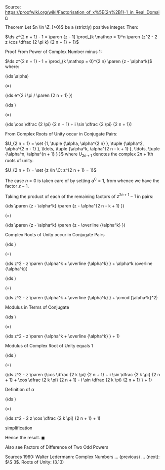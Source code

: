 # 

Source: https://proofwiki.org/wiki/Factorisation_of_x%5E(2n%2B1)-1_in_Real_Domain



Theorem
Let $n \in \Z_{>0}$ be a (strictly) positive integer.
Then:

$\ds z^{2 n + 1} - 1 = \paren {z - 1} \prod_{k \mathop = 1}^n \paren {z^2 - 2 z \cos \dfrac {2 \pi k} {2 n + 1} + 1}$


Proof
From Power of Complex Number minus 1:

$\ds z^{2 n + 1} - 1 = \prod_{k \mathop = 0}^{2 n} \paren {z - \alpha^k}$
where:














\(\ds \alpha\)

\(=\)







\(\ds e^{2 i \pi / \paren {2 n + 1} }\)




















\(\ds \)

\(=\)







\(\ds \cos \dfrac {2 \pi} {2 n + 1} + i \sin \dfrac {2 \pi} {2 n + 1}\)










From Complex Roots of Unity occur in Conjugate Pairs:

$U_{2 n + 1} = \set {1, \tuple {\alpha, \alpha^{2 n} }, \tuple {\alpha^2, \alpha^{2 n - 1} }, \ldots, \tuple {\alpha^k, \alpha^{2 n - k + 1} }, \ldots, \tuple {\alpha^n, \alpha^{n + 1} } }$
where $U_{2 n + 1}$ denotes the complex $2 n + 1$th roots of unity:

$U_{2 n + 1} = \set {z \in \C: z^{2 n + 1} = 1}$

The case $n = 0$ is taken care of by setting $\alpha^0 = 1$, from whence we have the factor $z - 1$.

Taking the product of each of the remaining factors of $z^{2 n + 1} - 1$ in pairs:














\(\ds \paren {z - \alpha^k} \paren {z - \alpha^{2 n - k + 1} }\)

\(=\)







\(\ds \paren {z - \alpha^k} \paren {z - \overline {\alpha^k} }\)





Complex Roots of Unity occur in Conjugate Pairs














\(\ds \)

\(=\)







\(\ds z^2 - z \paren {\alpha^k + \overline {\alpha^k} } + \alpha^k \overline {\alpha^k}\)




















\(\ds \)

\(=\)







\(\ds z^2 - z \paren {\alpha^k + \overline {\alpha^k} } + \cmod {\alpha^k}^2\)





Modulus in Terms of Conjugate














\(\ds \)

\(=\)







\(\ds z^2 - z \paren {\alpha^k + \overline {\alpha^k} } + 1\)





Modulus of Complex Root of Unity equals 1














\(\ds \)

\(=\)







\(\ds z^2 - z \paren {\cos \dfrac {2 k \pi} {2 n + 1} + i \sin \dfrac {2 k \pi} {2 n + 1} + \cos \dfrac {2 k \pi} {2 n + 1} - i \sin \dfrac {2 k \pi} {2 n + 1} } + 1\)





Definition of $\alpha$














\(\ds \)

\(=\)







\(\ds z^2 - 2 z \cos \dfrac {2 k \pi} {2 n + 1} + 1\)





simplification



Hence the result.
$\blacksquare$


Also see
Factors of Difference of Two Odd Powers


Sources
1960: Walter Ledermann: Complex Numbers ... (previous) ... (next): $\S 3$. Roots of Unity: $(3.13)$




